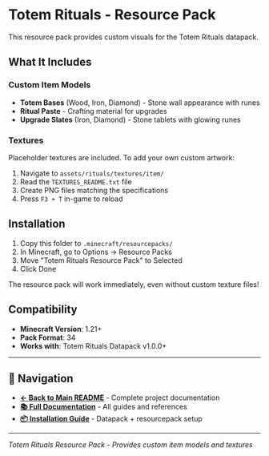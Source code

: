 # Totem Rituals - Resource Pack

This resource pack provides custom visuals for the Totem Rituals datapack.

## What It Includes

### Custom Item Models
- **Totem Bases** (Wood, Iron, Diamond) - Stone wall appearance with runes
- **Ritual Paste** - Crafting material for upgrades
- **Upgrade Slates** (Iron, Diamond) - Stone tablets with glowing runes

### Textures
Placeholder textures are included. To add your own custom artwork:
1. Navigate to `assets/rituals/textures/item/`
2. Read the `TEXTURES_README.txt` file
3. Create PNG files matching the specifications
4. Press `F3 + T` in-game to reload

## Installation

1. Copy this folder to `.minecraft/resourcepacks/`
2. In Minecraft, go to Options → Resource Packs
3. Move "Totem Rituals Resource Pack" to Selected
4. Click Done

The resource pack will work immediately, even without custom texture files!

## Compatibility

- **Minecraft Version**: 1.21+
- **Pack Format**: 34
- **Works with**: Totem Rituals Datapack v1.0.0+

---

## 🔗 Navigation

- **[← Back to Main README](../README.md)** - Complete project documentation
- **[📚 Full Documentation](../docs/README.md)** - All guides and references
- **[📦 Installation Guide](../docs/INSTALLATION.md)** - Datapack + resourcepack setup

---

*Totem Rituals Resource Pack - Provides custom item models and textures*

